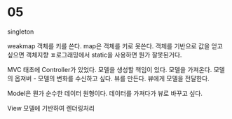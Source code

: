 # 05

singleton

weakmap
객체를 키를 쓴다.
map은 객체를 키로 못쓴다.
객체를 기반으로 값을 얻고 싶으면 
객체지향 ㅍ로그래밍에서 static을 사용하면 뭔가 잘못된거다.

MVC
태초에 Controller가 있었다.
모델을 생성할 책임이 있다.
모델을 가져온다.
모델의 옵져버 - 모델의 변화를 수신하고 싶다.
뷰를 만든다.
뷰에게 모델을 전달한다.

Model은 뭔가
순수한 데이터 원형이다.
데이터를 가져다가 뷰로 바꾸고 싶다.

View
모델에 기반하여 렌더링처리
